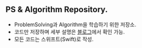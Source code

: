 ## PS & Algorithm Repository. 
- ProblemSolving과 Algorithm을 학습하기 위한 저장소. 
- 코드만 저장하며 세부 설명은 [블로그](https://velog.io/@torch-ray)에서 확인 가능.  
- 모든 코드는 스위프트(Swift)로 작성. 
